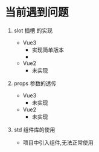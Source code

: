 # 当前遇到问题

1. slot 插槽 的实现
   - Vue3
     - 实现简单版本
     - 
   - Vue2
     - 未实现 

2. props 参数的透传
   - Vue3
     - 未实现
   - Vue2
     - 未实现

3. std 组件库的使用
   - 项目中引入组件,无法正常使用 
